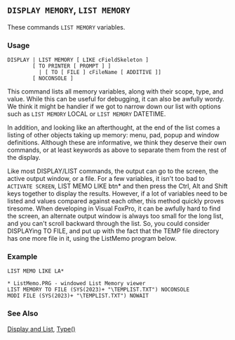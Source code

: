 ## `DISPLAY MEMORY`, `LIST MEMORY`

These commands `LIST MEMORY` variables.

### Usage

```foxpro
DISPLAY | LIST MEMORY [ LIKE cFieldSkeleton ]
        [ TO PRINTER [ PROMPT ] ]
          | [ TO [ FILE ] cFileName [ ADDITIVE ]]
        [ NOCONSOLE ]
```

This command lists all memory variables, along with their scope, type, and value. While this can be useful for debugging, it can also be awfully wordy. We think it might be handier if we got to narrow down our list with options such as `LIST MEMORY` LOCAL or `LIST MEMORY` DATETIME.

In addition, and looking like an afterthought, at the end of the list comes a listing of other objects taking up memory: menu, pad, popup and window definitions. Although these are informative, we think they deserve their own commands, or at least keywords as above to separate them from the rest of the display.

Like most DISPLAY/LIST commands, the output can go to the screen, the active output window, or a file. For a few variables, it isn't too bad to `ACTIVATE SCREEN`, LIST MEMO LIKE btn* and then press the Ctrl, Alt and Shift keys together to display the results. However, if a lot of variables need to be listed and values compared against each other, this method quickly proves tiresome. When developing in Visual FoxPro, it can be awfully hard to find the screen, an alternate output window is always too small for the long list, and you can't scroll backward through the list. So, you could consider DISPLAYing TO FILE, and put up with the fact that the TEMP file directory has one more file in it, using the ListMemo program below.

### Example

```foxpro
LIST MEMO LIKE LA*

* ListMemo.PRG - windowed List Memory viewer
LIST MEMORY TO FILE (SYS(2023)+ "\TEMPLIST.TXT") NOCONSOLE
MODI FILE (SYS(2023)+ "\TEMPLIST.TXT") NOWAIT
```
### See Also

[Display and List](s4g303.md), [Type()](s4g027.md)